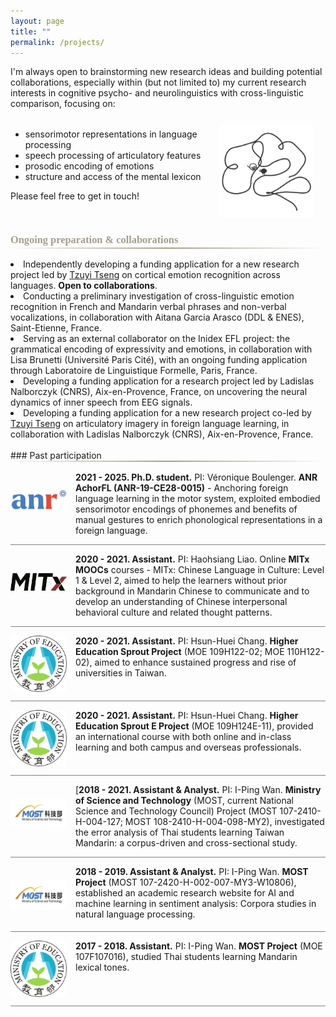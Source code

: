 ```yaml
---
layout: page
title: ""
permalink: /projects/
---
```


<style>
.custom-bullet-list {
  margin-top: 0.1em;
  margin-bottom: 0.1em;/* adjust as needed */
}

.news-with-pics {
  display: flex;
  align-items: flex-start;
  gap: 1em;
  margin-bottom: 1em;
}

.news-with-pics img {
  width: 90px;
  height: 90px;
  object-fit: contain;
  border-radius: 4px;
  flex-shrink: 0;
}

.news-with-pics div {
  flex: 1;
}

.gradient-divider {
  border: none;
  height: 2px;
  background: linear-gradient(to right, transparent, #A19F8A, transparent);
  margin: 0 0 16px 0; 
}

h3 {
  margin-bottom: 2px; /* small margin between h3 and line */
  color: #A19F8A;
  font-family: 'Georgia', serif;
}
  
.brain-section {
  display: flex;
  align-items: center;
  justify-content: space-between;
  gap: 1em;
  margin-bottom: 1.5em;
  flex-wrap: wrap; /* Allow wrapping on smaller screens */
}

.brain-text {
  flex: 1;
}

.brain-image-container img {
  width: 150px;
  height: 150px;
  object-fit: contain;
  border-radius: 4px;
  margin-top: 10px;
  margin-right: 20px;
}

/* Responsive behavior for smaller screens such as phone*/
@media (max-width: 768px) {
  .brain-section {
    flex-direction: column;
    align-items: flex-start;
  }

  .brain-image-container {
    align-self: center; /* Center image under text */
    margin-top: 0;
    margin-bottom: 20px;
  }
}
</style>

I'm always open to brainstorming new research ideas and building potential collaborations, especially within (but not limited to) my current research interests in cognitive psycho- and neurolinguistics with cross-linguistic comparison, focusing on:
<div class="brain-section">
  <div class="brain-text">
    <ul class="custom-bullet-list">
      <li>sensorimotor representations in language processing</li>
      <li>speech processing of articulatory features</li>
      <li>prosodic encoding of emotions</li>
      <li>structure and access of the mental lexicon</li>
    </ul>
    <p>Please feel free to get in touch!</p>
  </div>
  <div class="brain-image-container">
    <img src="/assets/img/brain-icon.png" alt="brain icon">
  </div>
</div>

### Ongoing preparation & collaborations
<hr class="gradient-divider" />

<li>Independently developing a funding application for a new research project led by <u>Tzuyi Tseng</u> on cortical emotion recognition across languages. <B>Open to collaborations</B>.</li>
<li>Conducting a preliminary investigation of cross-linguistic emotion recognition in French and Mandarin verbal phrases and non-verbal vocalizations, in collaboration with <a href="http://www.ddl.cnrs.fr/Annuaires/Index.asp?Langue=FR&Page=Aitana%20GARCIA%20ARASCO" style="text-decoration:none;">Aitana Garcia Arasco</a> (DDL & ENES), Saint-Etienne, France.</li>
<li>Serving as an external collaborator on the Inidex EFL project: the grammatical encoding of expressivity and emotions, in collaboration with <a href="http://www.llf.cnrs.fr/fr/Gens/Brunetti" style="text-decoration:none;">Lisa Brunetti</a> (Université Paris Cité), with an ongoing funding application through <a href="http://www.llf.cnrs.fr" style="text-decoration:none;">Laboratoire de Linguistique Formelle</a>, Paris, France.</li>
<li>Developing a funding application for a research project led by <a href="https://lnalborczyk.github.io/" style="text-decoration:none;">Ladislas Nalborczyk</a> (CNRS), Aix-en-Provence, France, on uncovering the neural dynamics of inner speech from EEG signals.</li>
<li>Developing a funding application for a new research project co-led by <u>Tzuyi Tseng</u> on articulatory imagery in foreign language learning, in collaboration with <a href="https://lnalborczyk.github.io/" style="text-decoration:none;">Ladislas Nalborczyk</a> (CNRS), Aix-en-Provence, France.</li>
<br>
### Past participation
<hr class="gradient-divider" />

<div class="news-with-pics">
  <img src="/assets/img/anr-icon.png" alt="anr-icon">
  <div><b>2021 - 2025. Ph.D. student.</b> PI: <a href="http://www.ddl.cnrs.fr/boulenger" style="text-decoration:none;">Véronique Boulenger</a>. <b>ANR AchorFL (<a href="https://anr.fr/Project-ANR-19-CE28-0015" style="text-decoration:none;">ANR-19-CE28-0015</a>)</b> - Anchoring foreign language learning in the motor system, exploited embodied sensorimotor encodings of phonemes and benefits of manual gestures to enrich phonological representations in a foreign language.
  </div>
</div>
<hr style="height:1px;border-width:0;color:gray;background-color:gray">
<div class="news-with-pics">
  <img src="/assets/img/mitx-icon.png" alt="mitx-icon">
  <div><b>2020 - 2021. Assistant.</b> PI: <a href="https://languages.mit.edu/people/haohsiang-liao/" style="text-decoration:none;">Haohsiang Liao</a>. Online <b>MITx MOOCs</b> courses - MITx: Chinese Language in Culture: <a href="https://www.edx.org/learn/language/massachusetts-institute-of-technology-chinese-language-in-culture-level-1" style="text-decoration:none;">Level 1</a> & <a href="https://www.edx.org/learn/language/massachusetts-institute-of-technology-chinese-language-in-culture-level-2" style="text-decoration:none;">Level 2</a>, aimed to help the learners without prior background in Mandarin Chinese to communicate and to develop an understanding of Chinese interpersonal behavioral culture and related thought patterns.
  </div>
</div>
<hr style="height:1px;border-width:0;color:gray;background-color:gray">
<div class="scroll-window">
  <div class="news-with-pics">
    <img src="/assets/img/moe-icon.png" alt="moe-icon">
    <div><b>2020 - 2021. Assistant.</b> PI: <a href="https://tcsl.nccu.edu.tw/PageStaffing/Detail?fid=4056&id=5218" style="text-decoration:none;">Hsun-Huei Chang</a>. <a href="https://sprout.moe.edu.tw/zh-tw/main.aspx?rn=-8898" style="text-decoration:none;"><b>Higher Education Sprout Project</b></a> (MOE 109H122-02; MOE 110H122-02), aimed to enhance sustained progress and rise of universities in Taiwan.
    </div>
  </div>
</div>
<hr style="height:1px;border-width:0;color:gray;background-color:gray">
<div class="scroll-window">
  <div class="news-with-pics">
    <img src="/assets/img/moe-icon.png" alt="moe-icon">
    <div><b>2020 - 2021. Assistant.</b> PI: <a href="https://tcsl.nccu.edu.tw/PageStaffing/Detail?fid=4056&id=5218" style="text-decoration:none;">Hsun-Huei Chang</a>. <a href="https://sprout.moe.edu.tw/zh-tw/main.aspx?rn=-8898" style="text-decoration:none;"><b>Higher Education Sprout E Project</b></a> (MOE 109H124E-11), provided an international course with both online and in-class learning and both campus and overseas professionals.
    </div>
  </div>
</div>
<hr style="height:1px;border-width:0;color:gray;background-color:gray">
<div class="news-with-pics">
  <img src="/assets/img/most-icon.png" alt="most-icon">
  <div>[<b>2018 - 2021. Assistant & Analyst.</b> PI: <a href="https://ling.nccu.edu.tw/PageStaffing/Detail?fid=5959&id=1894" style="text-decoration:none;">I-Ping Wan</a>. <a href="https://www.nstc.gov.tw/?l=en" style="text-decoration:none;"><b>Ministry of Science and Technology</b></a> (MOST, current National Science and Technology Council) Project (MOST 107-2410-H-004-127; MOST 108-2410-H-004-098-MY2), investigated the error analysis of Thai students learning Taiwan Mandarin: a corpus-driven and cross-sectional study.
  </div>
</div>
<hr style="height:1px;border-width:0;color:gray;background-color:gray">
<div class="news-with-pics">
  <img src="/assets/img/most-icon.png" alt="most-icon">
  <div><b>2018 - 2019. Assistant & Analyst.</b> PI: <a href="https://ling.nccu.edu.tw/PageStaffing/Detail?fid=5959&id=1894" style="text-decoration:none;">I-Ping Wan</a>. <a href="https://www.nstc.gov.tw/?l=en" style="text-decoration:none;"><b>MOST Project</b></a> (MOST 107-2420-H-002-007-MY3-W10806), established an academic research website for AI and machine learning in sentiment analysis: Corpora studies in natural language processing.
  </div>
</div>
<hr style="height:1px;border-width:0;color:gray;background-color:gray">
<div class="news-with-pics">
  <img src="/assets/img/moe-icon.png" alt="moe-icon">
  <div><b>2017 - 2018. Assistant.</b> PI: <a href="https://ling.nccu.edu.tw/PageStaffing/Detail?fid=5959&id=1894" style="text-decoration:none;">I-Ping Wan</a>. <a href="https://www.nstc.gov.tw/?l=en" style="text-decoration:none;"><b>MOST Project</b></a> (MOE 107F107016), studied Thai students learning Mandarin lexical tones.
  </div>
</div>
<hr style="height:1px;border-width:0;color:gray;background-color:gray">
<br>
